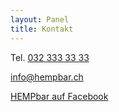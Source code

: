 ```yaml
---
layout: Panel
title: Kontakt
---
```

Tel. [032 333 33 33](tel:0323333333)

[info@hempbar.ch](mailto:info@hempbar.ch)

[HEMPbar auf Facebook](https://www.facebook.com/hempbar.ch/)